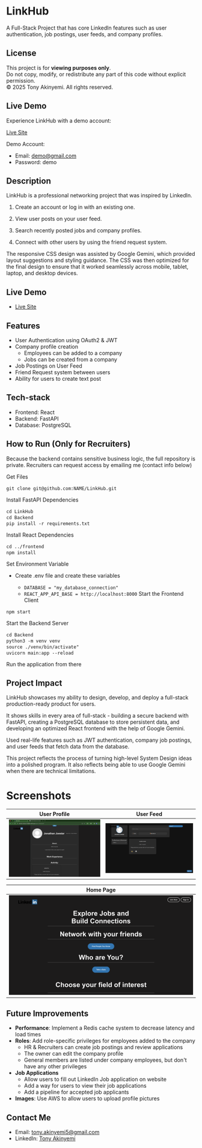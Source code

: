 # LinkHub
A Full-Stack Project that has core LinkedIn features such as user authentication, job postings, user feeds, and company profiles.
## License
This project is for **viewing purposes only**.  
Do not copy, modify, or redistribute any part of this code without explicit permission.  
© 2025 Tony Akinyemi. All rights reserved.

## Live Demo
Experience LinkHub with a demo account:

[Live Site](https://messaging-demo-umber.vercel.app/)

Demo Account:
- Email: demo@gmail.com
- Password: demo



## Description
LinkHub is a professional networking project that was inspired by LinkedIn.

1. Create an account or log in with an existing one.

2. View user posts on your user feed.

3. Search recently posted jobs and company profiles.

4. Connect with other users by using the friend request system.

The responsive CSS design was assisted by Google Gemini, which provided layout suggestions and styling guidance. The CSS was then optimized for the final design to ensure that it worked seamlessly across mobile, tablet, laptop, and desktop devices.

## Live Demo
- [Live Site](https://delicate-starburst-7bb860.netlify.app/)

## Features
- User Authentication using OAuth2 & JWT
- Company profile creation
    - Employees can be added to a company
    - Jobs can be created from a company
- Job Postings on User Feed
- Friend Request system between users
- Ability for users to create text post
  
## Tech-stack
- Frontend: React
- Backend: FastAPI
- Database: PostgreSQL


## How to Run (Only for Recruiters)

Because the backend contains sensitive business logic, the full repository is private. Recruiters can request access by emailing me (contact info below)

Get Files
```Terminal
git clone git@github.com:NAME/LinkHub.git
```
Install FastAPI Dependencies
```Terminal
cd LinkHub
cd Backend
pip install -r requirements.txt
```
Install React Dependencies
```Terminal
cd ../frontend
npm install
```
Set Environment Variable
- Create .env file and create these variables
  
  - `DATABASE = "my_database_connection"`
  - `REACT_APP_API_BASE = http://localhost:8000`
Start the Frontend Client
```Terminal
npm start
```
Start the Backend Server
```Terminal
cd Backend
python3 -m venv venv
source ./venv/bin/activate"
uvicorn main:app --reload
```
Run the application from there

## Project Impact
LinkHub showcases my ability to design, develop, and deploy a full-stack production-ready product for users.

It shows skills in every area of full-stack - building a secure backend with FastAPI, creating a PostgreSQL database to store persistent data, and developing an optimized React frontend with the help of Google Gemini.

Used real-life features such as JWT authentication, company job postings, and user feeds that fetch data from the database.

This project reflects the process of turning high-level System Design ideas into a polished program. It also reflects being able to use Google Gemini when there are technical limitations.

# Screenshots
| User Profile | User Feed |
|--------------|-----------|
| ![User-Profile Page](assets/Screen-shot-user-profile.png) | ![User-Feed Page](assets/Screen-shot-user-feed.png) |

| Home Page |
|-----------|
| ![Home Page](assets/Screen-shot-home.png) | ![Mobile View](assets/mobile.png) |


## Future Improvements
- **Performance**: Implement a Redis cache system to decrease latency and load times
- **Roles**: Add role-specific privileges for employees added to the company
  - HR & Recruiters can create job postings and review applications
  - The owner can edit the company profile
  - General members are listed under company employees, but don't have any other privileges
- **Job Applications**
  - Allow users to fill out LinkedIn Job application on website
  - Add a way for users to view their job applications
  - Add a pipeline for accepted job applicants
- **Images**: Use AWS to allow users to upload profile pictures


## Contact Me
- Email: tony.akinyemi5@gmail.com
- LinkedIn: [Tony Akinyemi](https://www.linkedin.com/in/tony-akinyemi/)


